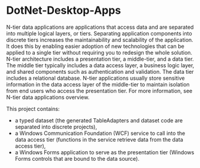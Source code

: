 # DotNet-Desktop-Apps

N-tier data applications are applications that access data and are separated into multiple logical layers, or tiers. Separating application components into discrete tiers increases the maintainability and scalability of the application. It does this by enabling easier adoption of new technologies that can be applied to a single tier without requiring you to redesign the whole solution. N-tier architecture includes a presentation tier, a middle-tier, and a data tier. The middle tier typically includes a data access layer, a business logic layer, and shared components such as authentication and validation. The data tier includes a relational database. N-tier applications usually store sensitive information in the data access layer of the middle-tier to maintain isolation from end users who access the presentation tier. For more information, see N-tier data applications overview.

This project contains:
 * a typed dataset (the generated TableAdapters and dataset code are separated into discrete projects),
 * a Windows Communication Foundation (WCF) service to call into the data access tier (functions in the service retrieve data from the data access tier),
 * a Windows Forms application to serve as the presentation tier (Windows Forms controls that are bound to the data source).
